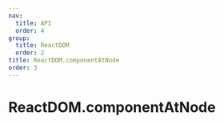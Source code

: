 ```yaml
---
nav:
  title: API
  order: 4
group:
  title: ReactDOM
  order: 2
title: ReactDOM.componentAtNode
order: 3
---
```


# ReactDOM.componentAtNode